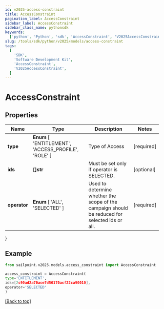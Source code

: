 ```yaml
---
id: v2025-access-constraint
title: AccessConstraint
pagination_label: AccessConstraint
sidebar_label: AccessConstraint
sidebar_class_name: pythonsdk
keywords:
  ['python', 'Python', 'sdk', 'AccessConstraint', 'V2025AccessConstraint']
slug: /tools/sdk/python/v2025/models/access-constraint
tags:
  [
    'SDK',
    'Software Development Kit',
    'AccessConstraint',
    'V2025AccessConstraint',
  ]
---
```


# AccessConstraint

## Properties

| Name | Type | Description | Notes |
| --- | --- | --- | --- |
| **type** | **Enum** [ 'ENTITLEMENT', 'ACCESS_PROFILE', 'ROLE' ] | Type of Access | [required] |
| **ids** | **[]str** | Must be set only if operator is SELECTED. | [optional] |
| **operator** | **Enum** [ 'ALL', 'SELECTED' ] | Used to determine whether the scope of the campaign should be reduced for selected ids or all. | [required] |

}

## Example

```python
from sailpoint.v2025.models.access_constraint import AccessConstraint

access_constraint = AccessConstraint(
type='ENTITLEMENT',
ids=[2c90ad2a70ace7d50170acf22ca90010],
operator='SELECTED'
)

```

[[Back to top]](#)

